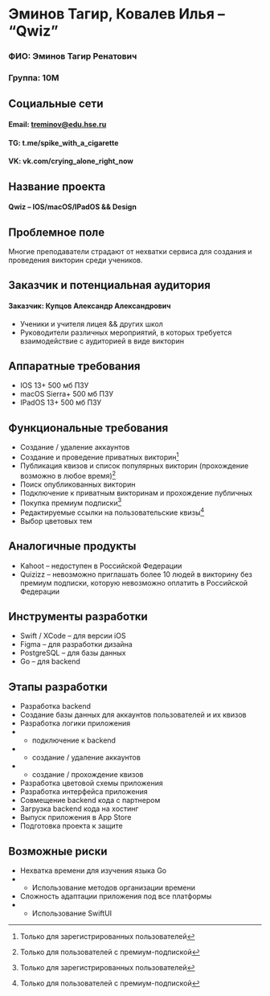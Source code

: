 # Эминов Тагир, Ковалев Илья – “Qwiz”

### ФИО:	Эминов Тагир Ренатович  
### Группа:	10М

## Социальные сети
#### Email:	treminov@edu.hse.ru
#### TG:		t.me/spike_with_a_cigarette
#### VK:		vk.com/crying_alone_right_now

## Название проекта

#### Qwiz – IOS/macOS/IPadOS && Design

## Проблемное поле

Многие преподаватели страдают от нехватки сервиса для создания и проведения викторин среди учеников.

## Заказчик и потенциальная аудитория

#### Заказчик: Купцов Александр Александрович

* Ученики и учителя лицея && других школ
* Руководители различных мероприятий, в которых требуется взаимодействие с аудиторией в виде викторин

## Аппаратные требования

* IOS 13+		500 мб ПЗУ
* macOS Sierra+	500 мб ПЗУ
* IPadOS 13+		500 мб ПЗУ

## Функциональные требования
[^1]: Только для зарегистрированных пользователей
[^2]: Только для пользователей с премиум-подпиской

* Создание / удаление аккаунтов
* Создание и проведение приватных викторин[^1]
* Публикация квизов и список популярных викторин
  (прохождение возможно в любое время)[^2]
* Поиск опубликованных викторин
* Подключение к приватным викторинам и прохождение
  публичных
* Покупка премиум подписки[^1]
* Редактируемые ссылки на пользовательские квизы[^2]
* Выбор цветовых тем

## Аналогичные продукты

* Kahoot – недоступен в Российской Федерации
* Quizizz – невозможно приглашать более 10 людей в викторину без премиум подписки, которую невозможно оплатить в Российской Федерации

## Инструменты разработки

* Swift / XCode – для версии iOS
* Figma – для разработки дизайна
* PostgreSQL – для базы данных
* Go – для backend

## Этапы разработки

* Разработка backend
* Создание базы данных для аккаунтов пользователей и их квизов
* Разработка логики приложения
* * подключение к backend
* * создание / удаление аккаунтов
* * создание / прохождение квизов
* Разработка цветовой схемы приложения
* Разработка интерфейса приложения
* Совмещение backend кода с партнером
* Загрузка backend кода на хостинг
* Выпуск приложения в App Store
* Подготовка проекта к защите

## Возможные риски

* Нехватка времени для изучения языка Go
* * Использование методов организации времени
* Сложность адаптации приложения под все платформы
* * Использование SwiftUI

